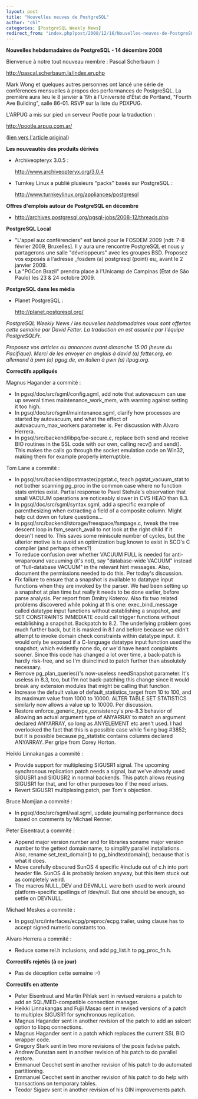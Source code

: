 ```yaml
---
layout: post
title: "Nouvelles neuves de PostgreSQL"
author: "chl"
categories: [PostgreSQL Weekly News]
redirect_from: "index.php?post/2008/12/16/Nouvelles-neuves-de-PostgreSQL"
---
```



<p><strong>Nouvelles hebdomadaires de PostgreSQL - 14 décembre 2008</strong></p>

<p>Bienvenue à notre tout nouveau membre&nbsp;: Pascal Scherbaum&nbsp;:)

<a target="_blank" href="http://pascal.scherbaum.la/index.en.php">http://pascal.scherbaum.la/index.en.php</a></p>

<p>Mark Wong et quelques autres personnes ont lancé une série de conférences mensuelles à propos des performances de PostgreSQL. La première aura lieu le 8 janvier à 19h à l'Université d'État de Portland, "Fourth Ave Building", salle 86-01. RSVP sur la liste du PDXPUG.</p>

<p>L'ARPUG a mis sur pied un serveur Pootle pour la traduction&nbsp;:

<a target="_blank" href="http://pootle.arpug.com.ar/">http://pootle.arpug.com.ar/</a></p>

<p>(<a target="_blank" href="http://www.postgresql.org/community/weeklynews/pwn20081214">lien vers l'article original</a>)</p>

<!--more-->


<p><strong>Les nouveautés des produits dérivés</strong></p>

<ul>

<li>Archiveopteryx 3.0.5&nbsp;:

<a target="_blank" href="http://www.archiveopteryx.org/3.0.4">http://www.archiveopteryx.org/3.0.4</a></li>

<li>Turnkey Linux a publié plusieurs "packs" basés sur PostgreSQL&nbsp;:

<a target="_blank" href="http://www.turnkeylinux.org/appliances/postgresql">http://www.turnkeylinux.org/appliances/postgresql</a></li>

</ul>

<p><strong>Offres d'emplois autour de PostgreSQL en décembre</strong></p>

<ul>

<li><a target="_blank" href="http://archives.postgresql.org/pgsql-jobs/2008-12/threads.php">http://archives.postgresql.org/pgsql-jobs/2008-12/threads.php</a></li>

</ul>

<p><strong>PostgreSQL Local</strong></p>

<ul>

<li>"L'appel aux conférenciers" est lancé pour le FOSDEM 2009 [ndt: 7-8 février 2009, Bruxelles]. Il y aura une rencontre PostgreSQL et nous y partagerons une salle "développeurs" avec les groupes BSD. Proposez vos exposés à l'adresse _fosdem (a) postgresql (point) eu_ avant le 2 janvier 2009.</li>

<li>La "PGCon Brazil" prendra place à l'Unicamp de Campinas (État de São Paulo) les 23 &amp; 24 octobre 2009.</li>

</ul>

<p><strong>PostgreSQL dans les média</strong></p>

<ul>

<li>Planet PostgreSQL&nbsp;:

<a target="_blank" href="http://planet.postgresql.org/">http://planet.postgresql.org/</a></li>

</ul>

<p><em>PostgreSQL Weekly News / les nouvelles hebdomadaires vous sont offertes cette semaine par David Fetter. La traduction en est assurée par l'équipe PostgreSQLFr.</em></p>

<p><em>Proposez vos articles ou annonces avant dimanche 15:00 (heure du Pacifique). Merci de les envoyer en anglais à david (a) fetter.org, en allemand à pwn (a) pgug.de, en italien à pwn (a) itpug.org.</em></p>

<p><strong>Correctifs appliqués</strong></p>

<p>Magnus Hagander a commité&nbsp;:</p>

<ul>

<li>In pgsql/doc/src/sgml/config.sgml, add note that autovacuum can use up several times maintenance_work_mem, with warning against setting it too high.</li>

<li>In pgsql/doc/src/sgml/maintenance.sgml, clarify how processes are started by autovacuum, and what the effect of autovacuum_max_workers parameter is. Per discussion with Alvaro Herrera.</li>

<li>In pgsql/src/backend/libpq/be-secure.c, replace both send and receive BIO routines in the SSL code with our own, calling recv() and send(). This makes the calls go through the socket emulation code on Win32, making them for example properly interruptible.</li>

</ul>

<p>Tom Lane a commité&nbsp;:</p>

<ul>

<li>In pgsql/src/backend/postmaster/pgstat.c, teach pgstat_vacuum_stat to not bother scanning pg_proc in the common case where no function stats entries exist. Partial response to Pavel Stehule's observation that small VACUUM operations are noticeably slower in CVS HEAD than 8.3.</li>

<li>In pgsql/doc/src/sgml/syntax.sgml, add a specific example of parenthesizing when extracting a field of a composite column. Might help cut down on future questions...</li>

<li>In pgsql/src/backend/storage/freespace/fsmpage.c, tweak the tree descent loop in fsm_search_avail to not look at the right child if it doesn't need to. This saves some miniscule number of cycles, but the ulterior motive is to avoid an optimization bug known to exist in SCO's C compiler (and perhaps others?)</li>

<li>To reduce confusion over whether VACUUM FULL is needed for anti-wraparound vacuuming (it's not), say "database-wide VACUUM" instead of "full-database VACUUM" in the relevant hint messages. Also, document the permissions needed to do this. Per today's discussion.</li>

<li>Fix failure to ensure that a snapshot is available to datatype input functions when they are invoked by the parser. We had been setting up a snapshot at plan time but really it needs to be done earlier, before parse analysis. Per report from Dmitry Koterov. Also fix two related problems discovered while poking at this one: exec_bind_message called datatype input functions without establishing a snapshot, and SET CONSTRAINTS IMMEDIATE could call trigger functions without establishing a snapshot. Backpatch to 8.2. The underlying problem goes much further back, but it is masked in 8.1 and before because we didn't attempt to invoke domain check constraints within datatype input. It would only be exposed if a C-language datatype input function used the snapshot; which evidently none do, or we'd have heard complaints sooner. Since this code has changed a lot over time, a back-patch is hardly risk-free, and so I'm disinclined to patch further than absolutely necessary.</li>

<li>Remove pg_plan_queries()'s now-useless needSnapshot parameter. It's useless in 8.3, too, but I'm not back-patching this change since it would break any extension modules that might be calling that function.</li>

<li>Increase the default value of default_statistics_target from 10 to 100, and its maximum value from 1000 to 10000. ALTER TABLE SET STATISTICS similarly now allows a value up to 10000. Per discussion.</li>

<li>Restore enforce_generic_type_consistency's pre-8.3 behavior of allowing an actual argument type of ANYARRAY to match an argument declared ANYARRAY, so long as ANYELEMENT etc aren't used. I had overlooked the fact that this is a possible case while fixing bug #3852; but it is possible because pg_statistic contains columns declared ANYARRAY. Per gripe from Corey Horton.</li>

</ul>

<p>Heikki Linnakangas a commité&nbsp;:</p>

<ul>

<li>Provide support for multiplexing SIGUSR1 signal. The upcoming synchronous replication patch needs a signal, but we've already used SIGUSR1 and SIGUSR2 in normal backends. This patch allows reusing SIGUSR1 for that, and for other purposes too if the need arises.</li>

<li>Revert SIGUSR1 multiplexing patch, per Tom's objection.</li>

</ul>

<p>Bruce Momjian a commité&nbsp;:</p>

<ul>

<li>In pgsql/doc/src/sgml/wal.sgml, update journaling performance docs based on comments by Michael Renner.</li>

</ul>

<p>Peter Eisentraut a commité&nbsp;:</p>

<ul>

<li>Append major version number and for libraries soname major version number to the gettext domain name, to simplify parallel installations. Also, rename set_text_domain() to pg_bindtextdomain(), because that is what it does.</li>

<li>Move carefully obscured SunOS 4 specific #include out of c.h into port header file. SunOS 4 is probably broken anyway, but this item stuck out as completely weird.</li>

<li>The macros NULL_DEV and DEVNULL were both used to work around platform-specific spellings of /dev/null. But one should be enough, so settle on DEVNULL.</li>

</ul>

<p>Michael Meskes a commité&nbsp;:</p>

<ul>

<li>In pgsql/src/interfaces/ecpg/preproc/ecpg.trailer, using clause has to accept signed numeric constants too.</li>

</ul>

<p>Alvaro Herrera a commité&nbsp;:</p>

<ul>

<li>Reduce some rel.h inclusions, and add pg_list.h to pg_proc_fn.h.</li>

</ul>

<p><strong>Correctifs rejetés (à ce jour)</strong></p>

<ul>

<li>Pas de déception cette semaine&nbsp;:-)</li>

</ul>

<p><strong>Correctifs en attente</strong></p>

<ul>

<li>Peter Eisentraut and Martin Pihlak sent in revised versions a patch to add an SQL/MED-compatible connection manager.</li>

<li>Heikki Linnakangas and Fujii Masao sent in revised versions of a patch to multiplex SIGUSR1 for synchronous replication.</li>

<li>Magnus Hagander sent in another revision of the patch to add an sslcert option to libpq connections.</li>

<li>Magnus Hagander sent in a patch which replaces the current SSL BIO wrapper code.</li>

<li>Gregory Stark sent in two more revisions of the posix fadvise patch.</li>

<li>Andrew Dunstan sent in another revision of his patch to do parallel restore.</li>

<li>Emmanuel Cecchet sent in another revision of his patch to do automated partitioning.</li>

<li>Emmanuel Cecchet sent in another revision of his patch to do help with transactions on temporary tables.</li>

<li>Teodor Sigaev sent in another revision of his GIN improvements patch.</li>

</ul>